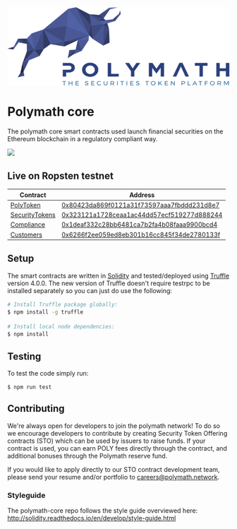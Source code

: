 ![Polymath](Polymath.png)

# Polymath core

The polymath core smart contracts used launch financial securities on the
Ethereum blockchain in a regulatory compliant way.

<img src="https://travis-ci.com/PolymathNetwork/polymath-core.svg?token=Urvmqzpy4pAxp6EpzZd6&branch=add-to-gitignore">

## Live on Ropsten testnet

| Contract                                         | Address                                                                                                                       |
| ------------------------------------------------ | ----------------------------------------------------------------------------------------------------------------------------- |
| [PolyToken](./contracts/PolyToken.sol)           | [0x80423da869f0121a31f73597aaa7fbddd231d8e7](https://ropsten.etherscan.io/address/0x80423da869f0121a31f73597aaa7fbddd231d8e7) |
| [SecurityTokens](./contracts/SecurityTokens.sol) | [0x323121a1728ceaa1ac44dd57ecf519277d888244](https://ropsten.etherscan.io/address/0x323121a1728ceaa1ac44dd57ecf519277d888244) |
| [Compliance](./contracts/Compliance.sol)         | [0x1deaf332c28bb6481ca7b2fa4b08faaa9900bcd4](https://ropsten.etherscan.io/address/0x1deaf332c28bb6481ca7b2fa4b08faaa9900bcd4) |
| [Customers](./contracts/Customers.sol)           | [0x6266f2ee059ed8eb301b16cc845f34de2780133f](https://ropsten.etherscan.io/address/0x6266f2ee059ed8eb301b16cc845f34de2780133f) |

## Setup

The smart contracts are written in [Solidity][solidity] and tested/deployed
using [Truffle][truffle] version 4.0.0. The new version of Truffle doesn't
require testrpc to be installed separately so you can just do use the following:

```bash
# Install Truffle package globally:
$ npm install -g truffle

# Install local node dependencies:
$ npm install
```

## Testing

To test the code simply run:

```
$ npm run test
```

## Contributing

We're always open for developers to join the polymath network! To do so we
encourage developers to contribute by creating Security Token Offering contracts
(STO) which can be used by issuers to raise funds. If your contract is used, you
can earn POLY fees directly through the contract, and additional bonuses through
the Polymath reserve fund.

If you would like to apply directly to our STO contract development team, please
send your resume and/or portfolio to careers@polymath.network.

### Styleguide

The polymath-core repo follows the style guide overviewed here:
http://solidity.readthedocs.io/en/develop/style-guide.html

[polymath]: https://polymath.network
[ethereum]: https://www.ethereum.org/
[solidity]: https://solidity.readthedocs.io/en/develop/
[truffle]: http://truffleframework.com/
[testrpc]: https://github.com/ethereumjs/testrpc
